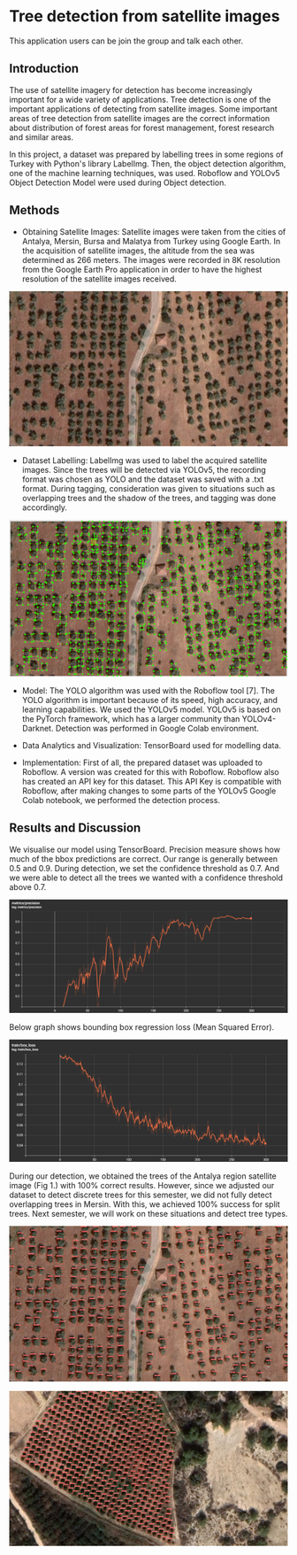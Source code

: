 # Tree detection from satellite images

This application users can be join the group and talk each other.

## Introduction

The use of satellite imagery for detection has become increasingly important for a wide variety of applications. Tree detection is one of the important applications of detecting from satellite images. Some important areas of tree detection from satellite images are the correct information about distribution of forest areas for forest management, forest research and similar areas.

In this project, a dataset was prepared by labelling trees in some regions of Turkey with Python's library LabelImg. Then, the object detection algorithm, one of the machine learning techniques, was used. Roboflow and YOLOv5 Object Detection Model were used during Object detection.

## Methods

 - Obtaining Satellite Images: Satellite images were taken from the cities of Antalya, Mersin, Bursa and Malatya from Turkey using Google Earth. In the acquisition of satellite images, the altitude from the sea was determined as 266 meters. The images were recorded in 8K resolution from the Google Earth Pro application in order to have the highest resolution of the satellite images received.

![This is an image](/images/antalya.png.jpg)

 - Dataset Labelling: LabelImg was used to label the acquired satellite images. Since the trees will be detected via YOLOv5, the recording format was chosen as YOLO and the dataset was saved with a .txt format.
During tagging, consideration was given to situations such as overlapping trees and the shadow of the trees, and tagging was done accordingly.


![This is an image](/images/antalya_labeled.png)


 - Model: The YOLO algorithm was used with the Roboflow tool [7]. The YOLO algorithm is important because of its speed, high accuracy, and learning capabilities. We used the YOLOv5 model. YOLOv5 is based on the PyTorch framework, which has a larger community than YOLOv4-Darknet. Detection was performed in Google Colab environment.
 
 - Data Analytics and Visualization: TensorBoard used for modelling data.  

 - Implementation: First of all, the prepared dataset was uploaded to Roboflow. A version was created for this with Roboflow. Roboflow also has created an API key for this dataset. This API Key is compatible with Roboflow, after making changes to some parts of the YOLOv5 Google Colab notebook, we performed the detection process.

## Results and Discussion

We visualise our model using TensorBoard. Precision measure shows how much of the bbox predictions are correct. Our range is generally between 0.5 and 0.9. During detection, we set the confidence threshold as 0.7. And we were able to detect all the trees we wanted with a confidence threshold above 0.7.


![This is an image](/images/precision_result_tenserboard.png)


Below graph shows bounding box regression loss (Mean Squared Error).


![This is an image](/images/bounding_box_regression_loss.png)


During our detection, we obtained the trees of the Antalya region satellite image (Fig 1.) with 100% correct results. However, since we adjusted our dataset to detect discrete trees for this semester, we did not fully detect overlapping trees in Mersin. With this, we achieved 100% success for split trees. Next semester, we will work on these situations and detect tree types.


![This is an image](/images/detection_from_antalya.png)



![This is an image](/images/detection_from_mersin.png)


